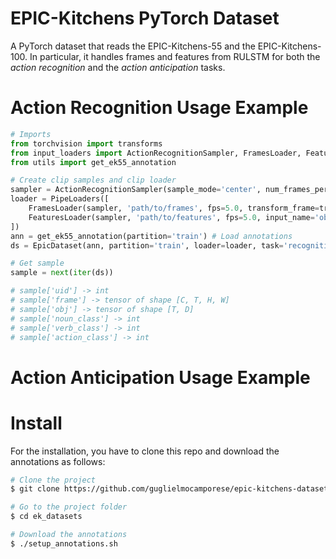 # EPIC-Kitchens PyTorch Dataset

A PyTorch dataset that reads the EPIC-Kitchens-55 and the EPIC-Kitchens-100.
In particular, it handles frames and features from RULSTM for both the *action recognition* and the *action anticipation* tasks.

# Action Recognition Usage Example

```python
# Imports
from torchvision import transforms
from input_loaders import ActionRecognitionSampler, FramesLoader, FeaturesLoader, PipeLoaders
from utils import get_ek55_annotation

# Create clip samples and clip loader
sampler = ActionRecognitionSampler(sample_mode='center', num_frames_per_action=16)
loader = PipeLoaders([
    FramesLoader(sampler, 'path/to/frames', fps=5.0, transform_frame=transforms.ToTensor()),
    FeaturesLoader(sampler, 'path/to/features', fps=5.0, input_name='obj'),
])
ann = get_ek55_annotation(partition='train') # Load annotations
ds = EpicDataset(ann, partition='train', loader=loader, task='recognition') # Create the EK dataset

# Get sample
sample = next(iter(ds))

# sample['uid'] -> int
# sample['frame'] -> tensor of shape [C, T, H, W]
# sample['obj'] -> tensor of shape [T, D]
# sample['noun_class'] -> int
# sample['verb_class'] -> int
# sample['action_class'] -> int

```

# Action Anticipation Usage Example

# Install

For the installation, you have to clone this repo and download the annotations as follows:

```sh
# Clone the project
$ git clone https://github.com/guglielmocamporese/epic-kitchens-dataset-pytorch.git ek_datasets

# Go to the project folder
$ cd ek_datasets

# Download the annotations
$ ./setup_annotations.sh
```

